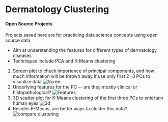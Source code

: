 # Dermatology Clustering

#### Open Source Projects

Projects saved here are for practicing data science concepts using open source data
- Aim at understanding the features for different types of dermatology diseases
- Techniques include PCA and K-Means clustering

1. Screen plot to check importance of principal components, and how much information will be thrown away if use only first 2 -3 PCs to visualize data ![Scree](C:\Users\tuttoaposto\Desktop\My_Py_Projects\OpenSource\Derm_Clustering\Derm_ScreePlot.png)
2. Underlying features for the PC -- are they mostly clinical or histopathological? ![Features](C:\Users\tuttoaposto\Desktop\My_Py_Projects\OpenSource\Derm_Clustering\Derm_PC1_Features.png)
3. 3D scatter plot for K-Means clustering of the first three PCs to entertain human eyes ![3d](C:\Users\tuttoaposto\Desktop\My_Py_Projects\OpenSource\Derm_Clustering\Derm_3D_KMeans.png)
4. Besides K-Means, are better ways to cluster this data? ![compare clustering](C:\Users\tuttoaposto\Desktop\My_Py_Projects\OpenSource\Derm_Clustering\Derm_Compare_Clustering.png)